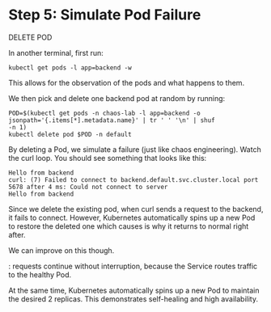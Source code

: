 # Step 5: Simulate Pod Failure

DELETE POD

In another terminal, first run:
```
kubectl get pods -l app=backend -w
```
This allows for the observation of the pods and what happens to them.


We then pick and delete one backend pod at random by running:
```
POD=$(kubectl get pods -n chaos-lab -l app=backend -o jsonpath='{.items[*].metadata.name}' | tr ' ' '\n' | shuf 
-n 1)
kubectl delete pod $POD -n default
```

By deleting a Pod, we simulate a failure (just like chaos engineering). Watch the curl loop. You should see something that looks like this:
```
Hello from backend
curl: (7) Failed to connect to backend.default.svc.cluster.local port 5678 after 4 ms: Could not connect to server
Hello from backend
```
Since we delete the existing pod, when curl sends a request to the backend, it fails to connect. However, Kubernetes automatically spins up a new Pod to restore the deleted one which causes is why it returns to normal right after.

We can improve on this though.

: requests continue without interruption, because the Service routes traffic to the healthy Pod.

At the same time, Kubernetes automatically spins up a new Pod to maintain the desired 2 replicas. This demonstrates self-healing and high availability.